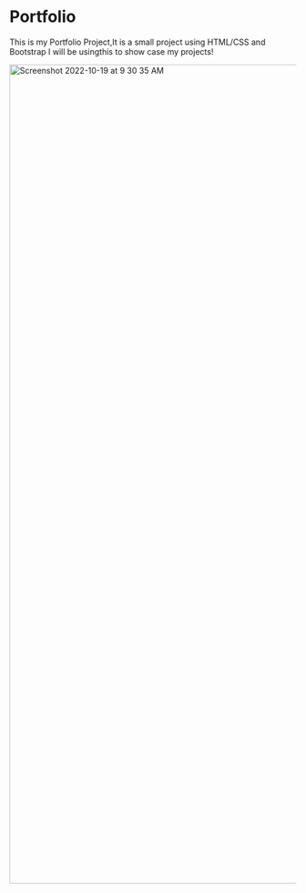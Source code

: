 # Portfolio
This is my Portfolio Project,It is a small project using HTML/CSS and Bootstrap
I will be usingthis to show case my projects!


<img width="1438" alt="Screenshot 2022-10-19 at 9 30 35 AM" src="https://user-images.githubusercontent.com/108445062/196599842-491ef582-7167-40f2-9ee5-c3c874f34ca8.png">
